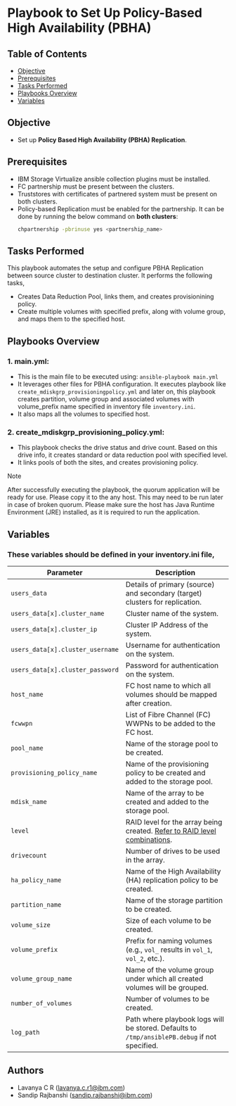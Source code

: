 # Playbook to Set Up Policy-Based High Availability (PBHA)

## Table of Contents

- [Objective](#objective)
- [Prerequisites](#prerequisites)
- [Tasks Performed](#tasks-performed)
- [Playbooks Overview](#playbooks-overview)
- [Variables](#variables)

## Objective

- Set up **Policy Based High Availability (PBHA) Replication**.

## Prerequisites

- IBM Storage Virtualize ansible collection plugins must be installed.
- FC partnership must be present between the clusters.
- Truststores with certificates of partnered system must be present on both clusters.
- Policy-based Replication must be enabled for the partnership. It can be done by running the below command on **both clusters**:
  ```bash
  chpartnership -pbrinuse yes <partnership_name>
  ```

## Tasks Performed

This playbook automates the setup and configure PBHA Replication between source cluster to destination cluster. It performs the following tasks,
- Creates Data Reduction Pool, links them, and creates provisionining policy. 
- Create multiple volumes with specified prefix, along with volume group, and maps them to the specified host.

## Playbooks Overview

### 1. main.yml:
- This is the main file to be executed using:
    ```ansible-playbook main.yml```
- It leverages other files for PBHA configuration. It executes playbook like `create_mdiskgrp_provisioningpolicy.yml` and later on, this playbook creates partition, volume group and associated volumes with volume_prefix name specified in inventory file `inventory.ini`. 
- It also maps all the volumes to specified host.

### 2. create_mdiskgrp_provisioning_policy.yml:
- This playbook checks the drive status and drive count. Based on this drive info, it creates standard or data reduction pool with specified level. 
- It links pools of both the sites, and creates provisioning policy.

> [!NOTE]
> After successfully executing the playbook, the quorum application will be ready for use. Please copy it to the any host. This may need to be run later in case of broken quorum. Please make sure the host has Java Runtime Environment (JRE) installed, as it is required to run the application.

## Variables

### These variables should be defined in your inventory.ini file,

| Parameter                         | Description                                                                                                                     |
|-----------------------------------|---------------------------------------------------------------------------------------------------------------------------------|
| `users_data`                      | Details of primary (source) and secondary (target) clusters for replication.                  |
| `users_data[x].cluster_name`      | Cluster name of the system.                  |
| `users_data[x].cluster_ip`        | Cluster IP Address of the system.                 |
| `users_data[x].cluster_username`  | Username for authentication on the system.                  |
| `users_data[x].cluster_password`  | Password for authentication on the system.                |
| `host_name`                       | FC host name to which all volumes should be mapped after creation.                                                          |
| `fcwwpn`                          | List of Fibre Channel (FC) WWPNs to be added to the FC host.                                                                     |
| `pool_name`                       | Name of the storage pool to be created.                                                                                         |
| `provisioning_policy_name`        | Name of the provisioning policy to be created and added to the storage pool.                                                     |
| `mdisk_name`                      | Name of the array to be created and added to the storage pool.                                                                   |
| `level`                           | RAID level for the array being created. [Refer to RAID level combinations](https://www.ibm.com/docs/en/flashsystem-5x00/8.7.x?topic=commands-mkdistributedarray). |
| `drivecount`                      | Number of drives to be used in the array.                                                                                        |
| `ha_policy_name`                  | Name of the High Availability (HA) replication policy to be created.                                                             |
| `partition_name`                  | Name of the storage partition to be created.                                                                                      |
| `volume_size`                     | Size of each volume to be created.                                        |
| `volume_prefix`                   | Prefix for naming volumes (e.g., `vol_` results in `vol_1`, `vol_2`, etc.).                                        |
| `volume_group_name`               | Name of the volume group under which all created volumes will be grouped.                                        |
| `number_of_volumes`               | Number of volumes to be created.                                                                                                  |
| `log_path`                        | Path where playbook logs will be stored. Defaults to `/tmp/ansiblePB.debug` if not specified.                                    |

## Authors

- Lavanya C R (lavanya.c.r1@ibm.com)
- Sandip Rajbanshi (sandip.rajbanshi@ibm.com)
